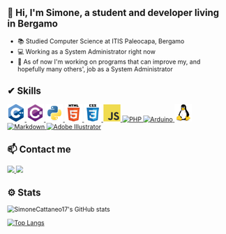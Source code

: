 ## 📌 Hi, I'm Simone, a student and developer living in Bergamo

- 📚 Studied Computer Science at ITIS Paleocapa, Bergamo
- 💻 Working as a System Administrator right now
- 🚧 As of now I'm working on programs that can improve my, and hopefully many others', job as a System Administrator
<!-- - 📫 Contact me at <a href="mailto:cattaneo.simone1708@gmail.com">cattaneo.simone1708@gmail.com</a> -->


## ✔ Skills

<a href="http://www.cplusplus.org/" target="_blank" rel="noreferrer"> 
  <img src="https://raw.githubusercontent.com/devicons/devicon/master/icons/cplusplus/cplusplus-original.svg" alt="C++" width="40" height="40"/>
</a>
<a href="https://learn.microsoft.com/en-us/dotnet/csharp/" target="_blank" rel="noreferrer"> 
  <img src="https://raw.githubusercontent.com/devicons/devicon/master/icons/csharp/csharp-original.svg" alt="C#" width="40" height="40"/> 
</a>
<a href="https://www.python.org" target="_blank" rel="noreferrer"> 
  <img src="https://raw.githubusercontent.com/devicons/devicon/master/icons/python/python-original.svg" alt="python" width="40" height="40"/>
</a>
<a href="https://developer.mozilla.org/en-US/docs/Web/HTML" rel="noreferrer">
  <img src="https://raw.githubusercontent.com/devicons/devicon/master/icons/html5/html5-original-wordmark.svg" alt="HTML" width="40" height="40"/>
</a>
<a href="https://developer.mozilla.org/en-US/docs/Web/CSS" rel="noreferrer">
  <img src="https://raw.githubusercontent.com/devicons/devicon/master/icons/css3/css3-original-wordmark.svg" alt="CSS" width="40" height="40"/>
</a>
<a href="https://developer.mozilla.org/en-US/docs/Web/JavaScript" target="_blank" rel="noreferrer">
  <img src="https://raw.githubusercontent.com/devicons/devicon/master/icons/javascript/javascript-original.svg" alt="JavaScript" width="40" height="40"/>
</a>
<a href="https://developer.mozilla.org/en-US/docs/Web/JavaScript" target="_blank" rel="noreferrer">
  <img src="https://cdn.jsdelivr.net/gh/devicons/devicon/icons/php/php-original.svg" alt="PHP" width="40" height="40"/>
</a>
<a href="https://www.linux.org/" target="_blank" rel="noreferrer"> 
  <img src="https://cdn.jsdelivr.net/gh/devicons/devicon/icons/arduino/arduino-original-wordmark.svg" alt="Arduino" width="40" height="40"/>
</a>
<a href="https://www.linux.org/" target="_blank" rel="noreferrer"> 
  <img src="https://raw.githubusercontent.com/devicons/devicon/master/icons/linux/linux-original.svg" alt="Linux" width="40" height="40"/>
</a>

<a href="https://docs.github.com/en/get-started/writing-on-github/getting-started-with-writing-and-formatting-on-github/basic-writing-and-formatting-syntax/" target="_blank" rel="noreferrer"> 
  <img src="https://cdn.jsdelivr.net/gh/devicons/devicon/icons/markdown/markdown-original.svg" alt="Markdown" width="40" height="40"/>
</a>
<a href="https://www.adobe.com/products/illustrator.html" rel="noreferrer">
  <img src="https://cdn.jsdelivr.net/gh/devicons/devicon/icons/illustrator/illustrator-line.svg" alt="Adobe Illustrator" width="40" height="40"/>
</a>



## 📫 Contact me

<a href="mailto:cattaneo.simone1708@gmail.com">
  <img src="https://upload.wikimedia.org/wikipedia/commons/thumb/7/7e/Gmail_icon_%282020%29.svg/800px-Gmail_icon_%282020%29.svg.png" width="35">
</a>
<a href="https://t.me/Simonevoip">
  <img src="https://upload.wikimedia.org/wikipedia/commons/thumb/8/82/Telegram_logo.svg/2048px-Telegram_logo.svg.png" height="40">
</a>


## ⚙ Stats

![SimoneCattaneo17's GitHub stats](https://github-readme-stats.vercel.app/api?username=SimoneCattaneo17&show_icons=false&theme=dark)

[![Top Langs](https://github-readme-stats.vercel.app/api/top-langs/?username=SimoneCattaneo17&layout=compact)](https://github.com/SimoneCattaneo17/github-readme-stats)




<!--
**SimoneCattaneo17/SimoneCattaneo17** is a ✨ _special_ ✨ repository because its `README.md` (this file) appears on your GitHub profile.

Here are some ideas to get you started:

- 🔭 I’m currently working on ...
- 🌱 I’m currently learning ...
- 👯 I’m looking to collaborate on ...
- 🤔 I’m looking for help with ...
- 💬 Ask me about ...
- 📫 How to reach me: ...
- 😄 Pronouns: ...
- ⚡ Fun fact: ...
-->
